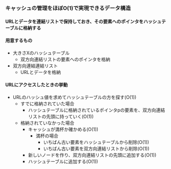 ### キャッシュの管理をほぼO(1)で実現できるデータ構造

#### URLとデータを連結リストで保持しておき、その要素へのポインタをハッシュテーブルに格納する
  
#### 用意するもの
- 大きさXのハッシュテーブル
  - 双方向連結リストの要素へのポインタを格納
- 双方向連結連結リスト
  - URLとデータを格納

#### URLにアクセスしたときの挙動
- URLのハッシュ値を求めてハッシュテーブルの方を探す(O(1))
  - すでに格納されていた場合
    - ハッシュテーブルに格納されているポインタpの要素を、双方向連結リストの先頭に持っていく(O(1))
  - 格納されていなかった場合
    - キャッシュが満杯か確かめる(O(1))
      - 満杯の場合
        - いちばん古い要素をハッシュテーブルから削除(O(1))
        - いちばん古い要素を双方向連結リストから削除(O(1))
    - 新しいノードを作り、双方向連結リストの先頭に追加する(O(1))
    - ハッシュテーブルに追加する(O(1))
